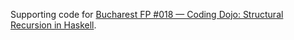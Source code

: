 Supporting code for [Bucharest FP #018 — Coding Dojo: Structural Recursion in Haskell][0].

[0]: http://www.meetup.com/bucharestfp/events/228031177/
